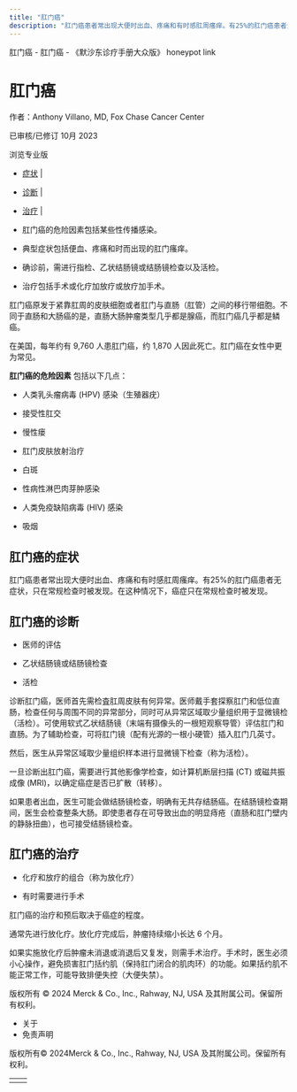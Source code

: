 ```yaml
---
title: "肛门癌"
description: "肛门癌患者常出现大便时出血、疼痛和有时感肛周瘙痒。有25%的肛门癌患者无症状，只在常规检查时被发现。在这种情况下，癌症只在常规检查时被发现。"
---
```


﻿肛门癌 \- 肛门癌 \- 《默沙东诊疗手册大众版》 honeypot link

# 肛门癌

作者：Anthony Villano, MD, Fox Chase Cancer Center

已审核/已修订 10月 2023

浏览专业版

- [症状](#症状_v35603585_zh) \|
- [诊断](#诊断_v35603588_zh) \|
- [治疗](#治疗_v35603601_zh) \|

- 肛门癌的危险因素包括某些性传播感染。

- 典型症状包括便血、疼痛和时而出现的肛门瘙痒。

- 确诊前，需进行指检、乙状结肠镜或结肠镜检查以及活检。

- 治疗包括手术或化疗加放疗或放疗加手术。


肛门癌原发于紧靠肛周的皮肤细胞或者肛门与直肠（肛管）之间的移行带细胞。不同于直肠和大肠癌的是，直肠大肠肿瘤类型几乎都是腺癌，而肛门癌几乎都是鳞癌。

在美国，每年约有 9,760 人患肛门癌，约 1,870 人因此死亡。肛门癌在女性中更为常见。

**肛门癌的危险因素** 包括以下几点：

- 人类乳头瘤病毒 (HPV) 感染（生殖器疣）

- 接受性肛交

- 慢性瘘

- 肛门皮肤放射治疗

- 白斑

- 性病性淋巴肉芽肿感染

- 人类免疫缺陷病毒 (HIV) 感染

- 吸烟


## 肛门癌的症状

肛门癌患者常出现大便时出血、疼痛和有时感肛周瘙痒。有25%的肛门癌患者无症状，只在常规检查时被发现。在这种情况下，癌症只在常规检查时被发现。

## 肛门癌的诊断

- 医师的评估

- 乙状结肠镜或结肠镜检查

- 活检


诊断肛门癌，医师首先需检査肛周皮肤有何异常。医师戴手套探察肛门和低位直肠，检查任何与周围不同的异常部分，同时可从异常区域取少量组织用于显微镜检（活检）。可使用软式乙状结肠镜（末端有摄像头的一根短观察导管）评估肛门和直肠。为了辅助检查，可将肛门镜（配有光源的一根小硬管）插入肛门几英寸。

然后，医生从异常区域取少量组织样本进行显微镜下检查（称为活检）。

一旦诊断出肛门癌，需要进行其他影像学检查，如计算机断层扫描 (CT) 或磁共振成像 (MRI)，以确定癌症是否已扩散（转移）。

如果患者出血，医生可能会做结肠镜检查，明确有无共存结肠癌。在结肠镜检查期间，医生会检查整条大肠。即使患者存在可导致出血的明显痔疮（直肠和肛门壁内的静脉扭曲），也可接受结肠镜检查。

## 肛门癌的治疗

- 化疗和放疗的组合（称为放化疗）

- 有时需要进行手术


肛门癌的治疗和预后取决于癌症的程度。

通常先进行放化疗。放化疗完成后，肿瘤持续缩小长达 6 个月。

如果实施放化疗后肿瘤未消退或消退后又复发，则需手术治疗。手术时，医生必须小心操作，避免损害肛门括约肌（保持肛门闭合的肌肉环）的功能。如果括约肌不能正常工作，可能导致排便失控（大便失禁）。



版权所有 © 2024
Merck & Co., Inc., Rahway, NJ, USA 及其附属公司。保留所有权利。

- 关于
- 免责声明

版权所有© 2024Merck & Co., Inc., Rahway, NJ, USA 及其附属公司。保留所有权利。

|     |     |
| --- | --- |
|  |  |
